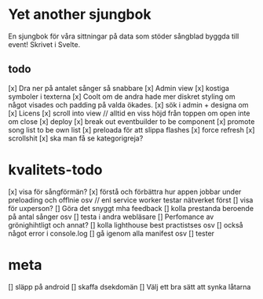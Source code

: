 # Yet another sjungbok

En sjungbok för våra sittningar på data som stöder sångblad byggda till event! Skrivet i Svelte.

## todo

[x] Dra ner på antalet sånger så snabbare
[x] Admin view
[x] kostiga symboler i texterna
[x] Coolt om de andra hade mer diskret styling om något visades och padding på valda ökades.
[x] sök i admin + designa om
[x] Licens
[x] scroll into view // alltid en viss höjd från toppen om open inte om close
[x] deploy
[x] break out eventbuilder to be component
[x] promote song list to be own list
[x] preloada för att slippa flashes
[x] force refresh
[x] scrollshit
[x] ska man få se kategorigreja?

# kvalitets-todo

[x] visa för sångförmän?
[x] förstå och förbättra hur appen jobbar under preloading och offlnie osv // enl service worker testar nätverket först
[] visa för uxperson?
[] Göra det snyggt mha feedback
[] kolla prestanda beroende på antal sånger osv
[] testa i andra webläsare
[] Perfomance av grönighihtligt och annat?
[] kolla lighthouse best practistses osv
[] också något error i console.log
[] gå igenom alla manifest osv
[] tester

# meta

[] släpp på android
[] skaffa dsekdomän
[] Välj ett bra sätt att synka låtarna
